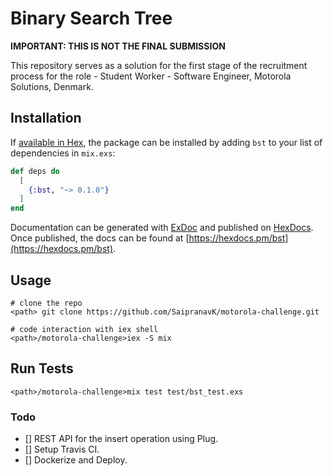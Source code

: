 # Binary Search Tree
<b>IMPORTANT: THIS IS NOT THE FINAL SUBMISSION</b>

This repository serves as a solution for the first stage of the recruitment process for the role - Student Worker - Software Engineer, Motorola Solutions, Denmark.

## Installation

If [available in Hex](https://hex.pm/docs/publish), the package can be installed
by adding `bst` to your list of dependencies in `mix.exs`:

```elixir
def deps do
  [
    {:bst, "~> 0.1.0"}
  ]
end
```

Documentation can be generated with [ExDoc](https://github.com/elixir-lang/ex_doc)
and published on [HexDocs](https://hexdocs.pm). Once published, the docs can
be found at [https://hexdocs.pm/bst](https://hexdocs.pm/bst).


## Usage

```
# clone the repo
<path> git clone https://github.com/SaipranavK/motorola-challenge.git

# code interaction with iex shell
<path>/motorola-challenge>iex -S mix 
```

## Run Tests

```
<path>/motorola-challenge>mix test test/bst_test.exs
```

### Todo
- [] REST API for the insert operation using Plug.
- [] Setup Travis CI.
- [] Dockerize and Deploy.